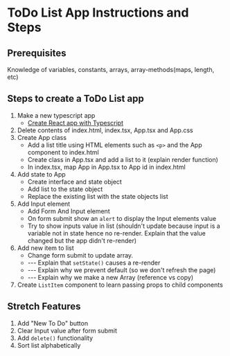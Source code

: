 # ToDo List App Instructions and Steps

## Prerequisites

Knowledge of variables, constants, arrays, array-methods(maps, length, etc)

## Steps to create a ToDo List app

1. Make a new typescript app
    - [Create React app with Typescript](https://create-react-app.dev/docs/adding-typescript/)
2. Delete contents of index.html, index.tsx, App.tsx and App.css
3. Create App class
    - Add a list title using HTML elements such as `<p>` and the App component to index.html
    - Create class in App.tsx and add a list to it (explain render function)
    - In index.tsx, map App in App.tsx to App id in index.html
4. Add state to App
    - Create interface and state object
    - Add list to the state object
    - Replace the existing list with the state objects list
5. Add Input element
    - Add Form And Input element
    - On form submit show an `alert` to display the Input elements value
    - Try to show inputs value in list (shouldn't update because input is a variable not in state hence no re-render. Explain that the value changed but the app didn't re-render)
6. Add new item to list
    - Change form submit to update array.
    - --- Explain that `setState()` causes a re-render
    - --- Explain why we prevent default (so we don't refresh the page)
    - --- Explain why we make a new Array (reference vs copy)
7. Create `ListItem` component to learn passing props to child components

## Stretch Features

1. Add "New To Do" button
2. Clear Input value after form submit
3. Add `delete()` functionality
4. Sort list alphabetically
